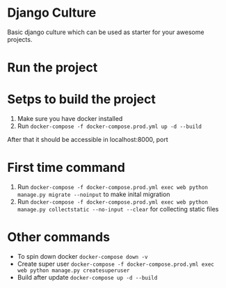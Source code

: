 # Django Culture

Basic django culture which can be used as starter for your awesome projects.

# Run the project

# Setps to build the project

1. Make sure you have docker installed
2. Run `docker-compose -f docker-compose.prod.yml up -d --build`

After that it should be accessible in localhost:8000, port

# First time command

1. Run `docker-compose -f docker-compose.prod.yml exec web python manage.py migrate --noinput` to make inital migration
2. Run `docker-compose -f docker-compose.prod.yml exec web python manage.py collectstatic --no-input --clear` for collecting static files

# Other commands

- To spin down docker `docker-compose down -v`
- Create super user `docker-compose -f docker-compose.prod.yml exec web python manage.py createsuperuser`
- Build after update `docker-compose up -d --build`


